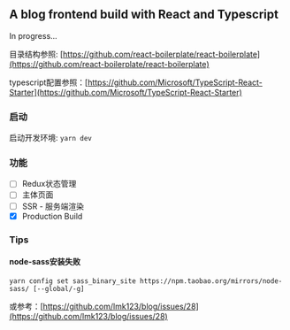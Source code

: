 ## A blog frontend build with React and Typescript

In progress...

目录结构参照: [https://github.com/react-boilerplate/react-boilerplate](https://github.com/react-boilerplate/react-boilerplate)

typescript配置参照：[https://github.com/Microsoft/TypeScript-React-Starter](https://github.com/Microsoft/TypeScript-React-Starter)

### 启动

启动开发环境: `yarn dev`

### 功能

* [ ]  Redux状态管理
* [ ]  主体页面
* [ ]  SSR - 服务端渲染
* [x]  Production Build

### Tips

#### node-sass安装失败

`yarn config set sass_binary_site https://npm.taobao.org/mirrors/node-sass/ [--global/-g]`

或参考：[https://github.com/lmk123/blog/issues/28](https://github.com/lmk123/blog/issues/28)

